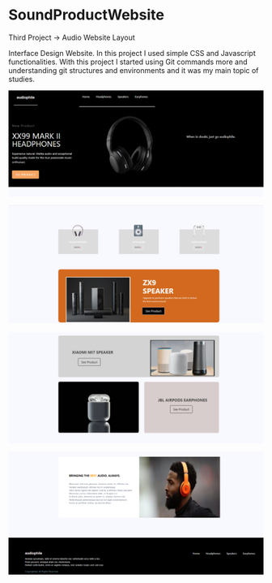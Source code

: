 # SoundProductWebsite
Third Project -> Audio Website Layout

Interface Design Website. In this project I used simple CSS and Javascript functionalities. 
With this project I started using Git commands more and understanding git structures and environments and it was my main topic of studies. 

<p align="center">
  <img src="images/banner.png" >
</p>

<p align="center">
  <img src="images/banner2.png" >
</p>
<p align="center">
  <img src="images/banner3.png" >
</p>
<p align="center">
  <img src="images/banner4.png" >
</p>
